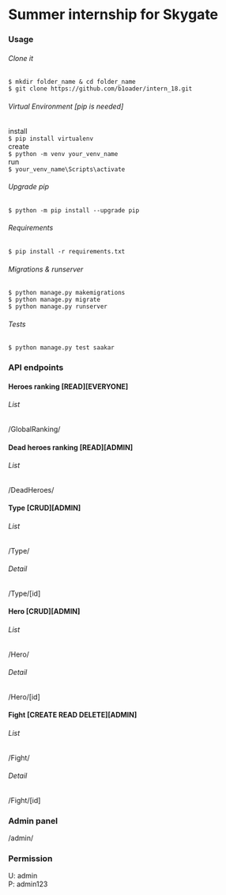 # Summer internship for Skygate
### Usage
###### Clone it
`$ mkdir folder_name & cd folder_name`<br>
`$ git clone https://github.com/b1oader/intern_18.git`
###### Virtual Environment [pip is needed]
install<br>
`$ pip install virtualenv`<br>
create<br>
`$ python -m venv your_venv_name`<br>
run<br>
`$ your_venv_name\Scripts\activate`<br>
###### Upgrade pip
`$ python -m pip install --upgrade pip`<br>
###### Requirements
`$ pip install -r requirements.txt`<br>
###### Migrations & runserver
`$ python manage.py makemigrations`<br>
`$ python manage.py migrate`<br>
`$ python manage.py runserver`<br>
###### Tests
`$ python manage.py test saakar`<br>
### API endpoints
#### Heroes ranking [READ][EVERYONE]
###### List
/GlobalRanking/
#### Dead heroes ranking [READ][ADMIN]
###### List
/DeadHeroes/
#### Type [CRUD][ADMIN]
###### List
/Type/
###### Detail
/Type/[id]
#### Hero [CRUD][ADMIN]
###### List
/Hero/
###### Detail
/Hero/[id]
#### Fight [CREATE READ DELETE][ADMIN]
###### List
/Fight/
###### Detail
/Fight/[id]
<br>
### Admin panel
/admin/
<br>
### Permission
U: admin<br>
P: admin123
